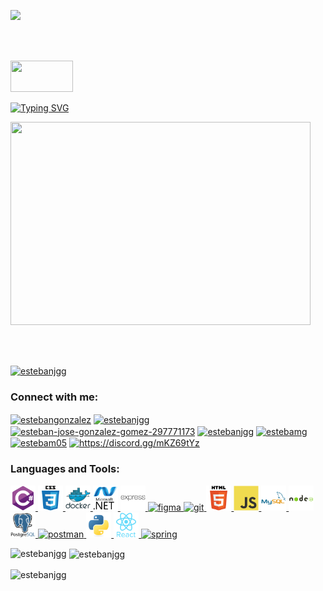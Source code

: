 
<p align="center" >

![](https://visitor-badge.glitch.me/badge?page_id=Estebanjgg.Estebanjgg)
 </p>
 
 <br><br>
 
<img  src="https://media4.giphy.com/media/KAq5w47R9rmTuvWOWa/giphy.gif?cid=ecf05e479gdyl35b17g4ptqg2egok44smrk2qtbfzzg7rona&rid=giphy.gif&ct=g" width="100" height="50">
 
<di text="center">

[![Typing SVG](https://readme-typing-svg.herokuapp.com?font=Racing+Sans+One&size=35&pause=1000&color=0ED434&vCenter=true&multiline=true&width=650&height=250&lines=Hello+my+name+is+Esteban+Gonzalez;+I+really+like+to+code+in+python+javascript+;i+am+from+Venezuela+and+i+live+in+brazil)](https://git.io/typing-svg)

</div>


<img src="https://64.media.tumblr.com/291e9f434c28304abb14badf57e1ed63/tumblr_mo224hiS2Q1s3cax1o1_500.gif" width="480" height="325"/>

<br><br>

<p align="left"> <a href="https://github.com/ryo-ma/github-profile-trophy"><img src="https://github-profile-trophy.vercel.app/?username=estebanjgg" alt="estebanjgg" /></a> </p>



<h3 align="left">Connect with me:</h3>
<p align="left">
<a href="https://codepen.io/estebangonzalez" target="blank"><img align="center" src="https://raw.githubusercontent.com/rahuldkjain/github-profile-readme-generator/master/src/images/icons/Social/codepen.svg" alt="estebangonzalez" height="30" width="40" /></a>
<a href="https://dev.to/estebanjgg" target="blank"><img align="center" src="https://raw.githubusercontent.com/rahuldkjain/github-profile-readme-generator/master/src/images/icons/Social/devto.svg" alt="estebanjgg" height="30" width="40" /></a>
<a href="https://linkedin.com/in/esteban-jose-gonzalez-gomez-297771173" target="blank"><img align="center" src="https://raw.githubusercontent.com/rahuldkjain/github-profile-readme-generator/master/src/images/icons/Social/linked-in-alt.svg" alt="esteban-jose-gonzalez-gomez-297771173" height="30" width="40" /></a>
<a href="https://codesandbox.com/estebanjgg" target="blank"><img align="center" src="https://raw.githubusercontent.com/rahuldkjain/github-profile-readme-generator/master/src/images/icons/Social/codesandbox.svg" alt="estebanjgg" height="30" width="40" /></a>
<a href="https://fb.com/estebamg" target="blank"><img align="center" src="https://raw.githubusercontent.com/rahuldkjain/github-profile-readme-generator/master/src/images/icons/Social/facebook.svg" alt="estebamg" height="30" width="40" /></a>
<a href="https://instagram.com/estebam05" target="blank"><img align="center" src="https://raw.githubusercontent.com/rahuldkjain/github-profile-readme-generator/master/src/images/icons/Social/instagram.svg" alt="estebam05" height="30" width="40" /></a>
<a href="https://discord.gg/https://discord.gg/mKZ69tYz" target="blank"><img align="center" src="https://raw.githubusercontent.com/rahuldkjain/github-profile-readme-generator/master/src/images/icons/Social/discord.svg" alt="https://discord.gg/mKZ69tYz" height="30" width="40" /></a>
</p>

<h3 align="left">Languages and Tools:</h3>
<p align="left"> <a href="https://www.w3schools.com/cs/" target="_blank" rel="noreferrer"> <img src="https://raw.githubusercontent.com/devicons/devicon/master/icons/csharp/csharp-original.svg" alt="csharp" width="40" height="40"/> </a> <a href="https://www.w3schools.com/css/" target="_blank" rel="noreferrer"> <img src="https://raw.githubusercontent.com/devicons/devicon/master/icons/css3/css3-original-wordmark.svg" alt="css3" width="40" height="40"/> </a> <a href="https://www.docker.com/" target="_blank" rel="noreferrer"> <img src="https://raw.githubusercontent.com/devicons/devicon/master/icons/docker/docker-original-wordmark.svg" alt="docker" width="40" height="40"/> </a> <a href="https://dotnet.microsoft.com/" target="_blank" rel="noreferrer"> <img src="https://raw.githubusercontent.com/devicons/devicon/master/icons/dot-net/dot-net-original-wordmark.svg" alt="dotnet" width="40" height="40"/> </a> <a href="https://expressjs.com" target="_blank" rel="noreferrer"> <img src="https://raw.githubusercontent.com/devicons/devicon/master/icons/express/express-original-wordmark.svg" alt="express" width="40" height="40"/> </a> <a href="https://www.figma.com/" target="_blank" rel="noreferrer"> <img src="https://www.vectorlogo.zone/logos/figma/figma-icon.svg" alt="figma" width="40" height="40"/> </a> <a href="https://git-scm.com/" target="_blank" rel="noreferrer"> <img src="https://www.vectorlogo.zone/logos/git-scm/git-scm-icon.svg" alt="git" width="40" height="40"/> </a> <a href="https://www.w3.org/html/" target="_blank" rel="noreferrer"> <img src="https://raw.githubusercontent.com/devicons/devicon/master/icons/html5/html5-original-wordmark.svg" alt="html5" width="40" height="40"/> </a> <a href="https://developer.mozilla.org/en-US/docs/Web/JavaScript" target="_blank" rel="noreferrer"> <img src="https://raw.githubusercontent.com/devicons/devicon/master/icons/javascript/javascript-original.svg" alt="javascript" width="40" height="40"/> </a> <a href="https://www.mysql.com/" target="_blank" rel="noreferrer"> <img src="https://raw.githubusercontent.com/devicons/devicon/master/icons/mysql/mysql-original-wordmark.svg" alt="mysql" width="40" height="40"/> </a> <a href="https://nodejs.org" target="_blank" rel="noreferrer"> <img src="https://raw.githubusercontent.com/devicons/devicon/master/icons/nodejs/nodejs-original-wordmark.svg" alt="nodejs" width="40" height="40"/> </a> <a href="https://www.postgresql.org" target="_blank" rel="noreferrer"> <img src="https://raw.githubusercontent.com/devicons/devicon/master/icons/postgresql/postgresql-original-wordmark.svg" alt="postgresql" width="40" height="40"/> </a> <a href="https://postman.com" target="_blank" rel="noreferrer"> <img src="https://www.vectorlogo.zone/logos/getpostman/getpostman-icon.svg" alt="postman" width="40" height="40"/> </a> <a href="https://www.python.org" target="_blank" rel="noreferrer"> <img src="https://raw.githubusercontent.com/devicons/devicon/master/icons/python/python-original.svg" alt="python" width="40" height="40"/> </a> <a href="https://reactjs.org/" target="_blank" rel="noreferrer"> <img src="https://raw.githubusercontent.com/devicons/devicon/master/icons/react/react-original-wordmark.svg" alt="react" width="40" height="40"/> </a> <a href="https://spring.io/" target="_blank" rel="noreferrer"> <img src="https://www.vectorlogo.zone/logos/springio/springio-icon.svg" alt="spring" width="40" height="40"/> </a> </p>

<p><img align="left" src="https://github-readme-stats.vercel.app/api/top-langs?username=estebanjgg&show_icons=true&locale=en&layout=compact" alt="estebanjgg" /></p>

<p>&nbsp;<img align="center" src="https://github-readme-stats.vercel.app/api?username=estebanjgg&show_icons=true&locale=en" alt="estebanjgg" /></p>

<p><img align="center" src="https://github-readme-streak-stats.herokuapp.com/?user=estebanjgg&" alt="estebanjgg" /></p>
